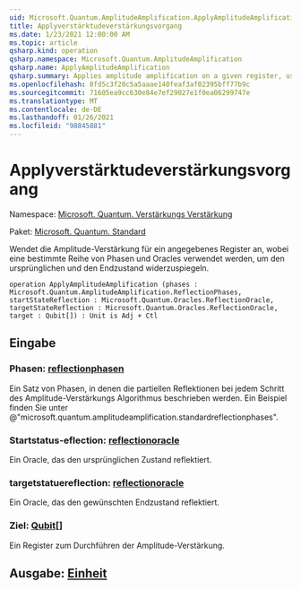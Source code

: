 ```yaml
---
uid: Microsoft.Quantum.AmplitudeAmplification.ApplyAmplitudeAmplification
title: Applyverstärktudeverstärkungsvorgang
ms.date: 1/23/2021 12:00:00 AM
ms.topic: article
qsharp.kind: operation
qsharp.namespace: Microsoft.Quantum.AmplitudeAmplification
qsharp.name: ApplyAmplitudeAmplification
qsharp.summary: Applies amplitude amplification on a given register, using a given set of phases and oracles to reflect about the initial and final states.
ms.openlocfilehash: 8fd5c3f20c5a5aaae140feaf3af02395bff77b9c
ms.sourcegitcommit: 71605ea9cc630e84e7ef29027e1f0ea06299747e
ms.translationtype: MT
ms.contentlocale: de-DE
ms.lasthandoff: 01/26/2021
ms.locfileid: "98845881"
---
```

# <a name="applyamplitudeamplification-operation"></a>Applyverstärktudeverstärkungsvorgang

Namespace: [Microsoft. Quantum. Verstärkungs Verstärkung](xref:Microsoft.Quantum.AmplitudeAmplification)

Paket: [Microsoft. Quantum. Standard](https://nuget.org/packages/Microsoft.Quantum.Standard)


Wendet die Amplitude-Verstärkung für ein angegebenes Register an, wobei eine bestimmte Reihe von Phasen und Oracles verwendet werden, um den ursprünglichen und den Endzustand widerzuspiegeln.

```qsharp
operation ApplyAmplitudeAmplification (phases : Microsoft.Quantum.AmplitudeAmplification.ReflectionPhases, startStateReflection : Microsoft.Quantum.Oracles.ReflectionOracle, targetStateReflection : Microsoft.Quantum.Oracles.ReflectionOracle, target : Qubit[]) : Unit is Adj + Ctl
```


## <a name="input"></a>Eingabe

### <a name="phases--reflectionphases"></a>Phasen: [reflectionphasen](xref:Microsoft.Quantum.AmplitudeAmplification.ReflectionPhases)

Ein Satz von Phasen, in denen die partiellen Reflektionen bei jedem Schritt des Amplitude-Verstärkungs Algorithmus beschrieben werden. Ein Beispiel finden Sie unter @"microsoft.quantum.amplitudeamplification.standardreflectionphases".


### <a name="startstatereflection--reflectionoracle"></a>Startstatus-eflection: [reflectionoracle](xref:Microsoft.Quantum.Oracles.ReflectionOracle)

Ein Oracle, das den ursprünglichen Zustand reflektiert.


### <a name="targetstatereflection--reflectionoracle"></a>targetstatuereflection: [reflectionoracle](xref:Microsoft.Quantum.Oracles.ReflectionOracle)

Ein Oracle, das den gewünschten Endzustand reflektiert.


### <a name="target--qubit"></a>Ziel: [Qubit](xref:microsoft.quantum.lang-ref.qubit)[]

Ein Register zum Durchführen der Amplitude-Verstärkung.



## <a name="output--unit"></a>Ausgabe: [Einheit](xref:microsoft.quantum.lang-ref.unit)

